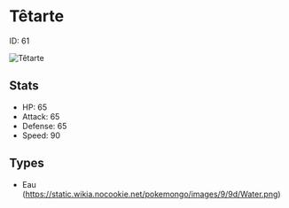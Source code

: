 # Têtarte


ID: 61

![](https://raw.githubusercontent.com/PokeAPI/sprites/master/sprites/pokemon/other/official-artwork/61.png "Têtarte")

## Stats


 - HP: 65
 - Attack: 65
 - Defense: 65
 - Speed: 90

## Types


 - Eau (https://static.wikia.nocookie.net/pokemongo/images/9/9d/Water.png)

